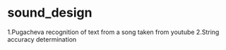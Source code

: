 # sound_design
1.Pugacheva recognition of text from a song taken from youtube
2.String accuracy determination
